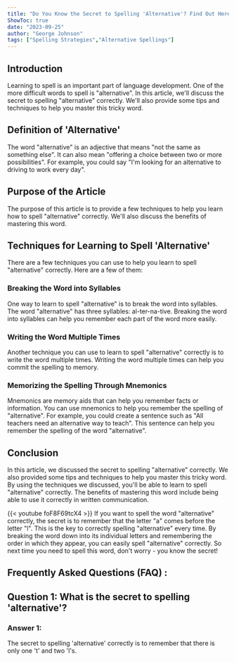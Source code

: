 ```yaml
---
title: "Do You Know the Secret to Spelling 'Alternative'? Find Out Here!"
ShowToc: true 
date: "2023-09-25"
author: "George Johnson" 
tags: ["Spelling Strategies","Alternative Spellings"]
---
```

## Introduction 

Learning to spell is an important part of language development. One of the more difficult words to spell is "alternative". In this article, we'll discuss the secret to spelling "alternative" correctly. We'll also provide some tips and techniques to help you master this tricky word.

## Definition of 'Alternative'

The word "alternative" is an adjective that means "not the same as something else". It can also mean "offering a choice between two or more possibilities". For example, you could say "I'm looking for an alternative to driving to work every day".

## Purpose of the Article

The purpose of this article is to provide a few techniques to help you learn how to spell "alternative" correctly. We'll also discuss the benefits of mastering this word.

## Techniques for Learning to Spell 'Alternative'

There are a few techniques you can use to help you learn to spell "alternative" correctly. Here are a few of them: 

### Breaking the Word into Syllables 

One way to learn to spell "alternative" is to break the word into syllables. The word "alternative" has three syllables: al-ter-na-tive. Breaking the word into syllables can help you remember each part of the word more easily.

### Writing the Word Multiple Times 

Another technique you can use to learn to spell "alternative" correctly is to write the word multiple times. Writing the word multiple times can help you commit the spelling to memory.

### Memorizing the Spelling Through Mnemonics 

Mnemonics are memory aids that can help you remember facts or information. You can use mnemonics to help you remember the spelling of "alternative". For example, you could create a sentence such as "All teachers need an alternative way to teach". This sentence can help you remember the spelling of the word "alternative".

## Conclusion 

In this article, we discussed the secret to spelling "alternative" correctly. We also provided some tips and techniques to help you master this tricky word. By using the techniques we discussed, you'll be able to learn to spell "alternative" correctly. The benefits of mastering this word include being able to use it correctly in written communication.

{{< youtube foF8F69tcX4 >}} 
If you want to spell the word "alternative" correctly, the secret is to remember that the letter "a" comes before the letter "l". This is the key to correctly spelling "alternative" every time. By breaking the word down into its individual letters and remembering the order in which they appear, you can easily spell "alternative" correctly. So next time you need to spell this word, don't worry - you know the secret!

## Frequently Asked Questions (FAQ) :
<h2>Question 1: What is the secret to spelling 'alternative'?</h2>

<h3>Answer 1:</h3>
The secret to spelling 'alternative' correctly is to remember that there is only one 't' and two 'l's.





